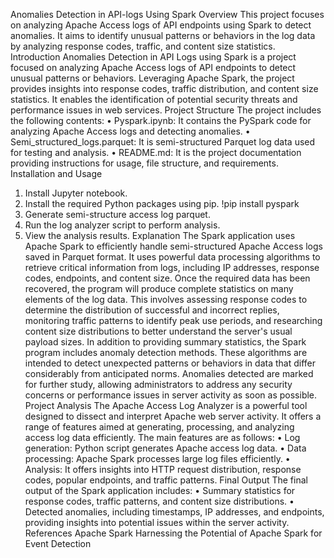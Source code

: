 Anomalies Detection in API-logs Using Spark
Overview
  This project focuses on analyzing Apache Access logs of API endpoints using Spark to detect anomalies. It aims to identify unusual patterns or behaviors in the log data by analyzing response codes, traffic, and content size statistics.
Introduction
	Anomalies Detection in API Logs using Spark is a project focused on analyzing Apache Access logs of API endpoints to detect unusual patterns or behaviors. Leveraging Apache Spark, the project provides insights into response codes, traffic distribution, and content size statistics. It enables the identification of potential security threats and performance issues in web services.
Project Structure
	The project includes the following contents:
•	Pyspark.ipynb: It contains the PySpark code for analyzing Apache Access logs and detecting anomalies.
•	Semi_structured_logs.parquet: It is semi-structured Parquet log data used for testing and analysis.
•	README.md: It is the project documentation providing instructions for usage, file structure, and requirements.
Installation and Usage
1.	Install Jupyter notebook.
2.	Install the required Python packages using pip. !pip install pyspark
3.	Generate semi-structure access log parquet.
4.	Run the log analyzer script to perform analysis.
5.	View the analysis results.
Explanation
  The Spark application uses Apache Spark to efficiently handle semi-structured Apache Access logs saved in Parquet format. It uses powerful data processing algorithms to retrieve critical information from logs, including IP addresses, response codes, endpoints, and content size. Once the required data has been recovered, the program will produce complete statistics on many elements of the log data. This involves assessing response codes to determine the distribution of successful and incorrect replies, monitoring traffic patterns to identify peak use periods, and researching content size distributions to better understand the server's usual payload sizes. In addition to providing summary statistics, the Spark program includes anomaly detection methods. These algorithms are intended to detect unexpected patterns or behaviors in data that differ considerably from anticipated norms. Anomalies detected are marked for further study, allowing administrators to address any security concerns or performance issues in server activity as soon as possible. 
Project Analysis
  The Apache Access Log Analyzer is a powerful tool designed to dissect and interpret Apache web server activity. It offers a range of features aimed at generating, processing, and analyzing access log data efficiently. The main features are as follows:
•	Log generation: Python script generates Apache access log data.
•	Data processing: Apache Spark processes large log files efficiently.
•	Analysis: It offers insights into HTTP request distribution, response codes, popular endpoints, and traffic patterns.
Final Output
The final output of the Spark application includes:
•	Summary statistics for response codes, traffic patterns, and content size distributions.
•	Detected anomalies, including timestamps, IP addresses, and endpoints, providing insights into potential issues within the server activity.
References
Apache Spark
Harnessing the Potential of Apache Spark for Event Detection
  
